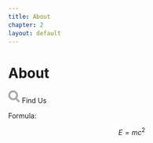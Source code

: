 ```yaml
---
title: About
chapter: 2
layout: default
---
```


# About

![image](./assets/images/1.svg) Find Us

Formula:

$$E=mc^2$$
